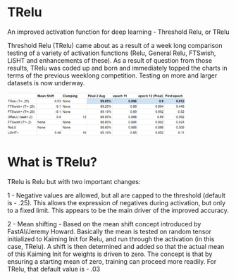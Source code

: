 # TRelu
An improved activation function for deep learning - Threshold Relu, or TRelu

Threshold Relu (TRelu) came about as a result of a week long comparison testing of a variety of activation functions (Relu, General Relu, FTSwish, LiSHT and enhancements of these).  As a result of question from those results, TRelu was coded up and born and immediately topped the charts in terms of the previous weeklong competition.  Testing on more and larger datasets is now underway.

<img src='images/final-results-imagenette-res34-Trelu.jpg' width=80% height=80% />


# What is TRelu?    
TRelu is Relu but with two important changes:

1 - Negative values are allowed, but all are capped to the threshold (default is - .25).  This allows the expression of negatives during activation, but only to a fixed limit.  This appears to be the main driver of the improved accuracy.

2 - Mean shifting - Based on the mean shift concept introduced by FastAI/Jeremy Howard.  Basically the mean is tested on random tensor initialized to Kaiming Init for Relu, and run through the activation (in this case, TRelu).  A shift is then determined and added so that the actual mean of this Kaiming Init for weights is driven to zero.  The concept is that by ensuring a starting mean of zero, training can proceed more readily.
For TRelu, that default value is - .03



